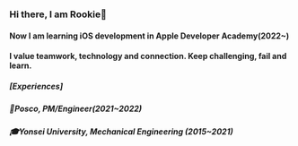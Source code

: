### Hi there, I am Rookie👋
#### Now I am learning iOS development in Apple Developer Academy(2022~)
#### I value teamwork, technology and connection. Keep challenging, fail and learn.

##### [Experiences]
##### 🏢Posco, PM/Engineer(2021~2022)
##### 🎓Yonsei University, Mechanical Engineering (2015~2021)

<!--
**Rookie0031/Rookie0031** is a ✨ _special_ ✨ repository because its `README.md` (this file) appears on your GitHub profile.

Here are some ideas to get you started:

- 🔭 I’m currently working on ...
- 🌱 I’m currently learning ...
- 👯 I’m looking to collaborate on ...
- 🤔 I’m looking for help with ...
- 💬 Ask me about ...
- 📫 How to reach me: ...dqw
- 😄 Pronouns: ...
- ⚡ Fun fact: ...
-->
